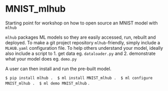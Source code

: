 # MNIST_mlhub
Starting point for workshop on how to open source an MNIST model with `mlhub`

`mlhub` packages ML models so they are easily accessed, run, rebuilt and deployed. To make a git project repository `mlhub`-friendly, simply include a `MLHUB.yaml` configuration file. To help others understand your model, ideally also include a script to 1. get data eg. `dataloader.py` and 2. demonstrate what your model does eg. `demo.py`

A user can then install and run the pre-built model. 

`$ pip install mlhub . 
 $ ml install MNIST_mlhub . 
 $ ml configure MNIST_mlhub . 
 $ ml demo MNIST_mlhub` . 
